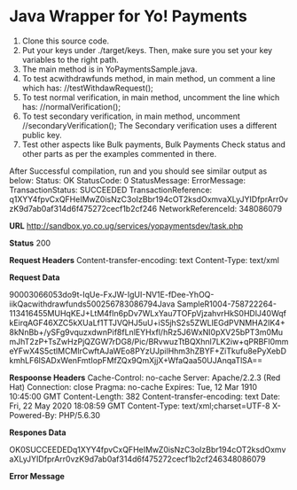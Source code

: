 Java Wrapper for Yo! Payments
=========================================
1. Clone this source code.
2. Put your keys under ./target/keys. Then, make sure you set your key variables to the right path. 
3. The main method is in YoPaymentsSample.java.
4. To test acwithdrawfunds method, in main method, un comment a line which has: //testWithdawRequest();
5. To test normal verification, in main method, uncomment the line which has: //normalVerification();
6. To test secondary verification, in main method, uncomment //secondaryVerification(); The Secondary verification uses a different public key.
7. Test other aspects like Bulk payments, Bulk Payments Check status and other parts as per the examples commented in there.

After Successful compilation, run and you should see similar output as below:
Status: OK
StatusCode: 0
StatusMessage: 
ErrorMessage: 
TransactionStatus: SUCCEEDED
TransactionReference: q1XYY4fpvCxQFHeIMwZ0isNzC3oIzBbr194cOT2ksdOxmvaXLyJYIDfprArr0vzK9d7ab0af314d6f475272cecf1b2cf246
NetworkReferenceId: 348086079

****URL****
http://sandbox.yo.co.ug/services/yopaymentsdev/task.php

****Status****
200

****Request Headers****
Content-transfer-encoding: text
Content-Type: text/xml


****Request Data****
<?xml version="1.0" encoding="UTF-8"?><AutoCreate><Request><APIUsername>90003066053</APIUsername><APIPassword>do9t-IqUe-FxJW-IgUI-NV1E-fDee-YhOQ-iikQ</APIPassword><Method>acwithdrawfunds</Method><Amount>500</Amount><Account>256783086794</Account><Narrative>Java Sample</Narrative><ExternalReference>R1004-758722264</ExternalReference><PublicKeyAuthenticationNonce>-113416455</PublicKeyAuthenticationNonce><PublicKeyAuthenticationSignatureBase64>MUHqKEJ+LtM4fIn6pDv7WLxYau7TOFpVjzahvrHkS0HDlJ40WqfkEirqAGF46XZC5kXUaLf1TTJVQHJ5uU+iS5jhS2s5ZWLIEGdPVNMHA2IK4+8kNnBb+/ySFg9vquzxdwnPif8fLnlEYHxfl/hRz5J6WxNI0pXV25bPT3m0MumJhT2zP+TsZwHzPjQZGW7rDG8/Pic/BRvwuzTtBQXhnl7LK2iw+qPRBFl0mmeYFwX4S5ctlMCMlrCwftAJaWEo8PYzUJpilHhm3hZBYF+ZiTkufu8ePyXebDkmhLF6lSADxWenFmtIopFMfZQx9QmXjjX+WfaQaa50UJAnqaTlSA==</PublicKeyAuthenticationSignatureBase64></Request></AutoCreate>

****Respoonse Headers****
Cache-Control: no-cache
Server: Apache/2.2.3 (Red Hat)
Connection: close
Pragma: no-cache
Expires: Tue, 12 Mar 1910 10:45:00 GMT
Content-Length: 382
Content-transfer-encoding: text
Date: Fri, 22 May 2020 18:08:59 GMT
Content-Type: text/xml;charset=UTF-8
X-Powered-By: PHP/5.6.30


****Respones Data****
<?xml version="1.0" encoding="UTF-8"?><AutoCreate><Response><Status>OK</Status><StatusCode>0</StatusCode><TransactionStatus>SUCCEEDED</TransactionStatus><TransactionReference>q1XYY4fpvCxQFHeIMwZ0isNzC3oIzBbr194cOT2ksdOxmvaXLyJYIDfprArr0vzK9d7ab0af314d6f475272cecf1b2cf246</TransactionReference><MNOTransactionReferenceId>348086079</MNOTransactionReferenceId></Response></AutoCreate>

****Error Message****
